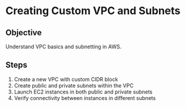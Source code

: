 # Creating Custom VPC and Subnets

## Objective

Understand VPC basics and subnetting in AWS.

## Steps

1. Create a new VPC with custom CIDR block
2. Create public and private subnets within the VPC
3. Launch EC2 instances in both public and private subnets
4. Verify connectivity between instances in different subnets
